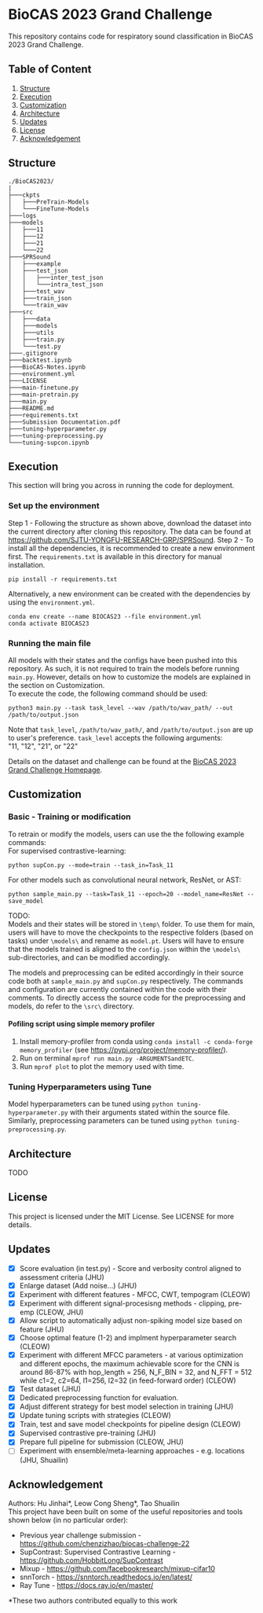 #   BioCAS 2023 Grand Challenge

This repository contains code for respiratory sound classification in BioCAS 2023 Grand Challenge. 

##  Table of Content
1. [Structure](#structure)
2. [Execution](#execution)
3. [Customization](#customization)
4. [Architecture](#architecture)
5. [Updates](#updates)
6. [License](#license)
6. [Acknowledgement](#acknowledgement)

##  Structure
```
./BioCAS2023/
|
├───ckpts
│   ├───PreTrain-Models
│   └───FineTune-Models
├───logs
├───models
│   ├───11
│   ├───12
│   ├───21
│   └───22
├───SPRSound
│   ├───example
│   ├───test_json
│   │   ├───inter_test_json
│   │   └───intra_test_json
│   ├───test_wav
│   ├───train_json
│   └───train_wav
├───src
│   ├───data
│   ├───models
│   ├───utils
│   ├───train.py
│   └───test.py
├───.gitignore
├───backtest.ipynb
├───BioCAS-Notes.ipynb
├───environment.yml
├───LICENSE
├───main-finetune.py
├───main-pretrain.py
├───main.py
├───README.md
├───requirements.txt
├───Submission Documentation.pdf
├───tuning-hyperparameter.py
├───tuning-preprocessing.py
└───tuning-supcon.ipynb
```

##  Execution
This section will bring you across in running the code for deployment. 
### Set up the environment
Step 1 - Following the structure as shown above, download the dataset into the current directory after cloning this repository. The data can be found at https://github.com/SJTU-YONGFU-RESEARCH-GRP/SPRSound.
Step 2 - To install all the dependencies, it is recommended to create a new environment first. The `requirements.txt` is available in this directory for manual installation. 
```
pip install -r requirements.txt
```
Alternatively, a new environment can be created with the dependencies by using the `environment.yml`.
```
conda env create --name BIOCAS23 --file environment.yml
conda activate BIOCAS23
```
### Running the main file
All models with their states and the configs have been pushed into this repository. As such, it is not required to train the models before running `main.py`. However, details on how to customize the models are explained in the section on Customization.\
To execute the code, the following command should be used:
```
python3 main.py --task task_level --wav /path/to/wav_path/ --out /path/to/output.json
```
Note that `task_level`, `/path/to/wav_path/`, and `/path/to/output.json` are up to user's preference. `task_level` accepts the following arguments:\
"11, "12", "21", or "22"


Details on the dataset and challenge can be found at the [BioCAS 2023 Grand Challenge Homepage](https://2023.ieee-biocas.org/grand-challenge).

## Customization
### Basic - Training or modification
To retrain or modify the models, users can use the the following example commands:\
For supervised contrastive-learning:
```
python supCon.py --mode=train --task_in=Task_11
```
For other models such as convolutional neural network, ResNet, or AST:
```
python sample_main.py --task=Task_11 --epoch=20 --model_name=ResNet --save_model
```
TODO: \
Models and their states will be stored in `\temp\` folder. To use them for main, users will have to move the checkpoints to the respective folders (based on tasks) under `\models\` and rename as `model.pt`. Users will have to ensure that the models trained is aligned to the `config.json` within the `\models\` sub-directories, and can be modified accordingly.


The models and preprocessing can be edited accordingly in their source code both at `sample_main.py` and `supCon.py` respectively. The commands and configuration are currently contained within the code with their comments. To directly access the source code for the preprocessing and models, do refer to the `\src\` directory.

#### Pofiling script using simple memory profiler
1. Install memory-profiler from conda using `conda install -c conda-forge memory_profiler` (see https://pypi.org/project/memory-profiler/).
2. Run on terminal `mprof run main.py -ARGUMENTSandETC`.
3. Run `mprof plot` to plot the memory used with time.

### Tuning Hyperparameters using Tune
Model hyperparameters can be tuned using `python tuning-hyperparameter.py` with their arguments stated within the source file.\
Similarly, preprocessing parameters can be tuned using `python tuning-preprocessing.py`.

## Architecture
TODO

## License
This project is licensed under the MIT License. See LICENSE for more details.

## Updates
- [x] Score evaluation (in test.py) - Score and verbosity control aligned to assessment criteria (JHU)
- [x] Enlarge dataset (Add noise...) (JHU)
- [x] Experiment with different features - MFCC, CWT, tempogram (CLEOW)
- [x] Experiment with different signal-procesisng methods - clipping, pre-emp (CLEOW, JHU)
- [x] Allow script to automatically adjust non-spiking model size based on feature (JHU)
- [x] Choose optimal feature (1-2) and implment hyperparameter search (CLEOW)
- [x] Experiment with different MFCC parameters - at various optimization and different epochs, the maximum achievable score for the CNN is around 86-87% with hop_length = 256, N_F_BIN = 32, and N_FFT = 512 while c1=2, c2=64, l1=256, l2=32 (in feed-forward order) (CLEOW)
- [x] Test dataset (JHU)
- [x] Dedicated preprocessing function for evaluation.
- [x] Adjust different strategy for best model selection in training (JHU)
- [x] Update tuning scripts with strategies (CLEOW)
- [x] Train, test and save model checkpoints for pipeline design (CLEOW)
- [x] Supervised contrastive pre-training (JHU)
- [x] Prepare full pipeline for submission (CLEOW, JHU)
- [ ] Experiment with ensemble/meta-learning approaches - e.g. locations (JHU, Shuailin)

## Acknowledgement
Authors: Hu Jinhai*, Leow Cong Sheng*, Tao Shuailin\
This project have been built on some of the useful repositories and tools shown below (in no particular order):
- Previous year challenge submission - https://github.com/chenzizhao/biocas-challenge-22
- SupContrast: Supervised Contrastive Learning - https://github.com/HobbitLong/SupContrast
- Mixup - https://github.com/facebookresearch/mixup-cifar10
- snnTorch - https://snntorch.readthedocs.io/en/latest/
- Ray Tune - https://docs.ray.io/en/master/ 


*These two authors contributed equally to this work
